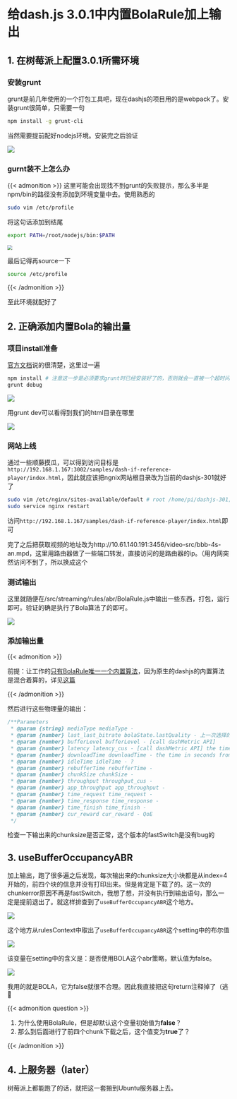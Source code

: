 # 给dash.js 3.0.1中内置BolaRule加上输出


## 1. 在树莓派上配置3.0.1所需环境
### 安装grunt

grunt是前几年使用的一个打包工具吧，现在dashjs的项目用的是webpack了。安装grunt很简单，只需要一句

```bash
npm install -g grunt-cli 
```

当然需要提前配好nodejs环境。安装完之后验证

<img src="https://gitee.com/tanneho/pic/raw/master/img/202112181559902.png"  />

### gurnt装不上怎么办

{{< admonition >}}
这里可能会出现找不到grunt的失败提示，那么多半是npm/bin的路径没有添加到环境变量中去。使用熟悉的

```bash
sudo vim /etc/profile
```

将这句话添加到结尾

```bash
export PATH=/root/nodejs/bin:$PATH
```

<img src="https://gitee.com/tanneho/pic/raw/master/img/202112181606424.png" style="zoom:67%;" />

最后记得再source一下

```bash
source /etc/profile
```

{{< /admonition >}}

至此环境就配好了

## 2. 正确添加内置Bola的输出量

### 项目install准备

[官方文档](https://github.com/Dash-Industry-Forum/dash.js/tree/v3.0.1#quick-start-for-developers)说的很清楚，这里过一遍

```bash
npm install # 注意这一步是必须要求grunt时已经安装好了的，否则就会一直被一个超时问题给卡住🙄
grunt debug
```

![](https://gitee.com/tanneho/pic/raw/master/img/202112181625688.png)

用grunt dev可以看得到我们的html目录在哪里

![](https://gitee.com/tanneho/pic/raw/master/img/202112181628209.png)

### 网站上线

通过一些顺藤摸瓜，可以得到访问目标是`http://192.168.1.167:3002/samples/dash-if-reference-player/index.html`，因此就应该把ngnix网站根目录改为当前的dashjs-301就好了

```bash
sudo vim /etc/nginx/sites-available/default # root /home/pi/dashjs-301;
sudo service nginx restart
```

访问`http://192.168.1.167/samples/dash-if-reference-player/index.html`即可



完了之后把获取视频的地址改为http://10.61.140.191:3456/video-src/bbb-4s-an.mpd，这里用路由器做了一些端口转发，直接访问的是路由器的ip。（用内网突然访问不到了，所以换成这个

### 测试输出

这里就随便在/src/streaming/rules/abr/BolaRule.js中输出一些东西，打包，运行即可。验证的确是执行了Bola算法了的即可。

<img src="https://gitee.com/tanneho/pic/raw/master/img/202112182237372.png"  />

### 添加输出量

{{< admonition >}}

前提：让工作的[只有BolaRule唯一一个内置算法](https://neho.ink/%E5%9C%A8dashjs3.0.1%E4%B8%AD%E6%B7%BB%E5%8A%A0%E8%87%AA%E5%AE%9A%E4%B9%89abr%E7%AE%97%E6%B3%95%E5%86%85%E7%BD%AE%E7%89%88%E6%9C%AC/#%E6%8C%89%E9%80%89%E6%8B%A9%E4%BF%AE%E6%94%B9qualityswitchrules)，因为原生的dashjs的内置算法是混合着算的，详见[这篇](https://blog.csdn.net/LvGreat/article/details/103735968?spm=1001.2014.3001.5501)

{{< /admonition >}}

然后进行这些物理量的输出：

```javascript
/**Parameters
 * @param {string} mediaType mediaType - 
 * @param {number} last_last_bitrate bolaState.lastQuality - 上一次选择的quality
 * @param {number} bufferLevel bufferLevel - [call dashMetric API]
 * @param {number} latency latency_cus - [call dashMetric API] the time in seconds from request of segment to receipt of first byte
 * @param {number} downloadTime downloadTime - the time in seconds from first byte being received to the last byte
 * @param {number} idleTime idleTime - ?
 * @param {number} rebufferTime rebufferTime - 
 * @param {number} chunkSize chunkSize - 
 * @param {number} throughput throughput_cus - 
 * @param {number} app_throughput app_throughput - 
 * @param {number} time_request time_request - 
 * @param {number} time_response time_response - 
 * @param {number} time_finish time_finish - 
 * @param {number} cur_reward cur_reward - QoE
 */
```

检查一下输出来的chunksize是否正常，这个版本的fastSwitch是没有bug的

## 3. useBufferOccupancyABR

加上输出，跑了很多遍之后发现，每次输出来的chunksize大小块都是从index=4开始的，前四个块的信息并没有打印出来。但是肯定是下载了的。这一次的chunkerror原因不再是fastSwitch，我想了想，并没有执行到输出语句，那么一定是提前退出了。就这样排查到了`useBufferOccupancyABR`这个地方。

<img src="https://gitee.com/tanneho/pic/raw/master/img/202112202203966.png"  />

这个地方从rulesContext中取出了`useBufferOccupancyABR`这个setting中的布尔值

<img src="https://gitee.com/tanneho/pic/raw/master/img/202112202207457.png"  />

该变量在setting中的含义是：是否使用BOLA这个abr策略，默认值为false。

![](https://gitee.com/tanneho/pic/raw/master/img/202112202212376.png)

我用的就是BOLA，它为false就很不合理。因此我直接把这句return注释掉了（逃🏃‍

{{< admonition question >}}

1. 为什么使用BolaRule，但是却默认这个变量初始值为**false**？
2. 那么到后面进行了前四个chunk下载之后，这个值变为**true**了？

{{< /admonition >}}





## 4. 上服务器（later）

树莓派上都能跑了的话，就把这一套搬到Ubuntu服务器上去。

